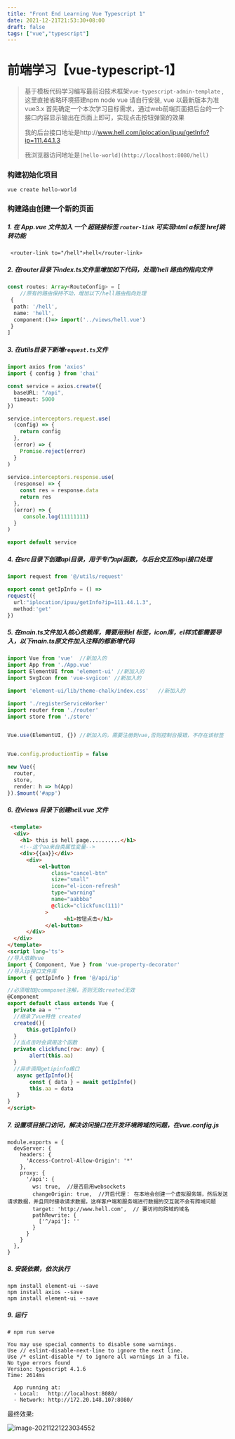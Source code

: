 ```yaml
---
title: "Front End Learning Vue Typescript 1"
date: 2021-12-21T21:53:30+08:00
draft: false
tags: ["vue","typescript"]
---
```


# 前端学习【vue-typescript-1】

> 基于模板代码学习编写最前沿技术框架`vue-typescript-admin-template` , 这里直接省略环境搭建npm node vue 请自行安装, vue 以最新版本为准 vue3.x
> 首先确定一个本次学习目标需求，通过web前端页面把后台的一个接口内容显示输出在页面上即可，实现点击按钮弹窗的效果
>
> 我的后台接口地址是http://www.hell.com/iplocation/ipuu/getInfo?ip=111.44.1.3  
>
> 我浏览器访问地址是`[hello-world](http://localhost:8080/hell)`

### 构建初始化项目

```
vue create hello-world
```

### 构建路由创建一个新的页面

##### 1. 在 App.vue 文件加入 一个 超链接标签 `router-link`  可实现html a标签 href跳转功能   


```
 <router-link to="/hell">hell</router-link>
```

##### 2. 在router目录下index.ts文件里增加如下代码，处理/hell 路由的指向文件    

```typescript
const routes: Array<RouteConfig> = [
    //原有的路由保持不动，增加以下/hell路由指向处理
 { 
  path: '/hell', 
  name: 'hell', 
  component:()=> import('../views/hell.vue') 
 } 
]
```

##### 3. 在utils目录下新增`request.ts`文件


```typescript
import axios from 'axios'
import { config } from 'chai'

const service = axios.create({
  baseURL: "/api", 
  timeout: 5000
})

service.interceptors.request.use(
  (config) => {
    return config
  },
  (error) => {
    Promise.reject(error)
  }
)
 
service.interceptors.response.use(
  (response) => {
    const res = response.data
    return res
  },
  (error) => {
     console.log(11111111)
  }
)

export default service

```



##### 4. 在src目录下创建api目录，用于专门api函数，与后台交互的api接口处理


```typescript
import request from '@/utils/request'

export const getIpInfo = () => 
request({
  url:"iplocation/ipuu/getInfo?ip=111.44.1.3",
  method:'get'
})
```



##### 5. 在main.ts文件加入核心依赖库，需要用到el 标签，icon库，el样式都需要导入，以下main.ts原文件加入注释的都新增代码


```typescript
import Vue from 'vue'  //新加入的
import App from './App.vue'
import ElementUI from 'element-ui' //新加入的
import SvgIcon from 'vue-svgicon' //新加入的

import 'element-ui/lib/theme-chalk/index.css'   //新加入的

import './registerServiceWorker'
import router from './router'
import store from './store'


Vue.use(ElementUI, {}) //新加入的，需要注册到vue,否则控制台报错，不存在该标签


Vue.config.productionTip = false

new Vue({
  router,
  store,
  render: h => h(App)
}).$mount('#app')

```



##### 6. 在views 目录下创建hell.vue 文件

```html
 <template>
  <div> 
    <h1> this is hell page..........</h1>
    <!--这个aa来自类属性变量-->
    <div>{{aa}}</div>
      <div> 
          <el-button
              class="cancel-btn"
              size="small"
              icon="el-icon-refresh"
              type="warning"
              name="aabbba"
              @click="clickfunc(111)"
            >
                  <h1>按钮点击</h1>
            </el-button>
      </div>
  </div>
</template>
<script lang='ts'>
//导入依赖vue
import { Component, Vue } from 'vue-property-decorator' 
//导入ip接口文件库
import { getIpInfo } from '@/api/ip'

//必须增加@commponet注解，否则无效created无效
@Component
export default class extends Vue { 
  private aa = "" 
  //继承了vue特性 created 
  created(){
      this.getIpInfo()
  }
  //当点击时会调用这个函数
  private clickfunc(row: any) {
       alert(this.aa)
  }
  //异步调用getipinfo接口
   async getIpInfo(){
       const { data } = await getIpInfo()
       this.aa = data
   }
}
</script>

```

##### 7. 设置项目接口访问，解决访问接口在开发环境跨域的问题，在vue.config.js


```
module.exports = {
  devServer: {
    headers: {
      'Access-Control-Allow-Origin': '*'
    },
    proxy: {
      '/api': {
        ws: true,  //是否启用websockets
        changeOrigin: true,  //开启代理： 在本地会创建一个虚拟服务端，然后发送请求数据，并且同时接收请求数据，这样客户端和服务端进行数据的交互就不会有跨域问题
        target: 'http://www.hell.com',  // 要访问的跨域的域名
        pathRewrite: {
          ['^/api']: ''
        }
      }
    }
  },
}
```

##### 8. 安装依赖，依次执行

```
npm install element-ui --save  
npm install axios --save
npm install element-ui --save
```



##### 9. 运行


```
# npm run serve

You may use special comments to disable some warnings.    
Use // eslint-disable-next-line to ignore the next line.  
Use /* eslint-disable */ to ignore all warnings in a file.
No type errors found
Version: typescript 4.1.6
Time: 2614ms

  App running at:
  - Local:   http://localhost:8080/
  - Network: http://172.20.148.107:8080/
```



最终效果:

![image-20211221223034552](image-20211221223034552.png)